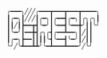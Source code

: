 
      ╭━━━╮╱╱╱╭━━━┳━━━┳━━━┳━━━━╮
      ┃╭━╮┃╱╱╱┃╭━╮┃╭━━┫╭━╮┃╭╮╭╮┃
      ┃┃╱┃┣━━┳┫╰━╯┃╰━━┫╰━━╋╯┃┃╰╯
      ┃╰━╯┃━━╋┫╭╮╭┫╭━━┻━━╮┃╱┃┃
      ┃╭━╮┣━━┃┃┃┃╰┫╰━━┫╰━╯┃╱┃┃
      ╰╯╱╰┻━━┻┻╯╰━┻━━━┻━━━╯╱╰╯                                             

